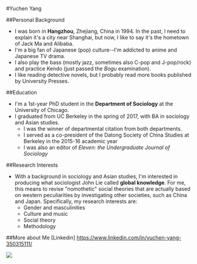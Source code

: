 #Yuchen Yang

##Personal Background
* I was born in **Hangzhou**, Zhejiang, China in 1994. In the past, I need to explain it's a city near Shanghai, but now, I like to say it's the hometown of Jack Ma and Alibaba. 
* I'm a big fan of Japanese (pop) culture--I'm addicted to anime and Japanese TV drama. 
* I also play the bass (mostly jazz, sometimes also C-pop and J-pop/rock) and practice Kendo (just passed the *Bogu* examination). 
* I like reading detective novels, but I probably read more books published by University Presses.

##Education
* I'm a 1st-year PhD student in the **Department of Sociology** at the University of Chicago. 
* I graduated from UC Berkeley in the spring of 2017, with BA in sociology and Asian studies. 
    * I was the winner of departmental citation from both departments.
    * I served as a co-president of the Datong Society of China Studies at Berkeley in the 2015-16 academic year
    * I was also an editor of _Eleven: the Undergraduate Journal of Sociology_

##Research Interests
* With a background in sociology and Asian studies, I'm interested in producing what sociologist John Lie called **global knowledge**. For me, this means to revise "nomothetic" social theories that are actually based on western peculiarities by investigating other societies, such as China and Japan. Specifically, my research interests are:
    * Gender and masculinities
    * Culture and music
    * Social theory
    * Methodology

##More about Me
[Linkedin] https://www.linkedin.com/in/yuchen-yang-350315111/ 

![](https://scontent-ort2-1.xx.fbcdn.net/v/t1.0-9/20264759_1965394080373904_8587399030909382988_n.jpg?oh=14e3cb008a7b86f25e6f7b77600cc4c6&oe=5A3EE844)
